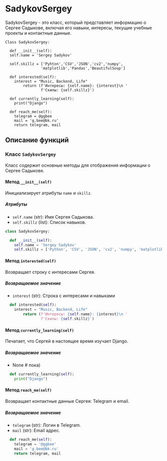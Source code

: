 # SadykovSergey

SadykovSergey - это класс, который представляет информацию о Сергее Садыкове, включая его навыки, интересы, текущие учебные проекты и контактные данные.

    
    Class SadykovSergey:
    
      def __init__(self):
      self.name = 'Sergey Sadykov'
      
      self.skillz = ['Pyhton','CSV','JSON','cv2','numpy',
                    'matplotlib','Pandas','BeautifulSoup']
      
      def interested(self):
        interest = "Music, Backend, Life"
            return (f'Интересы: {self.name}: {interest}\n '
                    f'Скилы: {self.skillz}')
  
      def currently_learning(self):
        print("Django")

      def reach_me(self):
        telegram = @ggbee
        mail = 'g.bee@bk.ru'
        return telegram, mail




## Описание функций

### Класс `SadykovSergey`
Класс содержит основные методы для отображения информации о Сергее Садыкове.

#### Метод `__init__(self)`
Инициализирует атрибуты `name` и `skillz`.

##### Атрибуты
- `self.name` (str): Имя Сергея Садыкова.
- `self.skillz` (list): Список навыков.

```python
class SadykovSergey:

  def __init__(self):
    self.name = 'Sergey Sadykov'
    self.skillz = ['Python', 'CSV', 'JSON', 'cv2', 'numpy', 'matplotlib', 'Pandas', 'BeautifulSoup']
```

#### Метод `interested(self)`
Возвращает строку с интересами Сергея.

##### Возвращаемое значение
- `interest` (str): Строка с интересами и навыками


```python
  def interested(self):
    interest = "Music, Backend, Life"
        return (f'Интересы: {self.name}: {interest}\n '
                f'Скилы: {self.skillz}')
```

#### Метод `currently_learning(self)`
Печатает, что Сергей в настоящее время изучает Django.

##### Возвращаемое значение
- None # пока)

```python
  def currently_learning(self):
    print("Django")
```

#### Метод `reach_me(self)`
Возвращает контактные данные Сергея: Telegram и email.

##### Возвращаемое значение
- `telegram` (str): Логин в Telegram.
- `mail` (str): Email адрес.

```python
  def reach_me(self):
    telegram = '@ggbee'
    mail = 'g.bee@bk.ru'
    return telegram, mail
```

<!---
SergeySadykovN/SergeySadykovN is a ✨ special ✨ repository because its `README.md` (this file) appears on your GitHub profile.
You can click the Preview link to take a look at your changes.
--->







